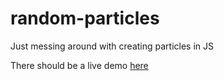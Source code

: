 # random-particles
Just messing around with creating particles in JS

There should be a live demo [here](http://iamtoast.gq/random-particles)
